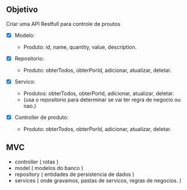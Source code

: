 ## Objetivo

Criar uma API Restfull para controle de proutos

- [x] Modelo:
    - Produto: id, name, quantity, value, description.

- [x] Repositorio:
    - Produto: obterTodos, obterPorId, adicionar, atualizar, deletar.
  
- [x] Servico:
    - Produtos: obterTodos, obterPorId, adicionar, atualizar, deletar.
    - (usa o repositorio para determinar se vai ter regra de negocio ou nao.)

- [x] Controller de produto:
    - Produto: obterTodos, obterPorId, adicionar, atualizar, deletar.


## MVC

- controller ( rotas )
- model ( modelos do banco )
- repository ( entidades de persistencia de dados )
- services ( onde gravamos, pastas de servicos, regras de negocios. )
